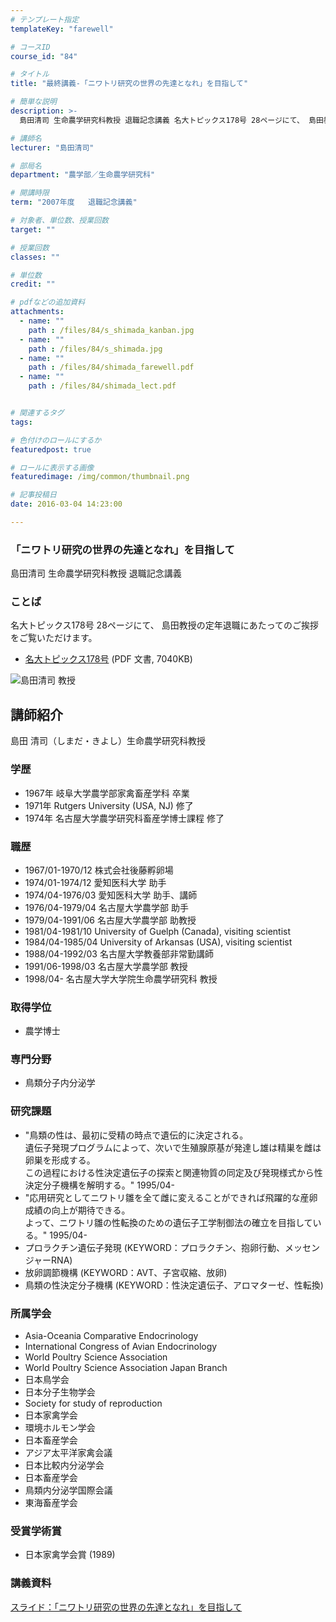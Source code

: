 ```yaml
---
# テンプレート指定
templateKey: "farewell"

# コースID
course_id: "84"

# タイトル
title: "最終講義-「ニワトリ研究の世界の先達となれ」を目指して"

# 簡単な説明
description: >-
  島田清司 生命農学研究科教授 退職記念講義 名大トピックス178号 28ページにて、 島田教授の定年退職にあたってのご挨拶をご覧いただけます。   * [名大トピックス178号](ht...

# 講師名
lecturer: "島田清司"

# 部局名
department: "農学部／生命農学研究科"

# 開講時限
term: "2007年度	退職記念講義"

# 対象者、単位数、授業回数
target: ""

# 授業回数
classes: ""

# 単位数
credit: ""

# pdfなどの追加資料
attachments: 
  - name: "" 
    path : /files/84/s_shimada_kanban.jpg
  - name: "" 
    path : /files/84/s_shimada.jpg
  - name: "" 
    path : /files/84/shimada_farewell.pdf
  - name: "" 
    path : /files/84/shimada_lect.pdf


# 関連するタグ
tags:

# 色付けのロールにするか
featuredpost: true

# ロールに表示する画像
featuredimage: /img/common/thumbnail.png

# 記事投稿日
date: 2016-03-04 14:23:00

---
```

### 「ニワトリ研究の世界の先達となれ」を目指して 

島田清司 生命農学研究科教授 退職記念講義 

### ことば

名大トピックス178号 28ページにて、 島田教授の定年退職にあたってのご挨拶をご覧いただけます。 

  * [名大トピックス178号](http://www.nagoya-u.ac.jp/about-nu/public-relations/publication/upload_images/no178.pdf) (PDF 文書, 7040KB)

![島田清司 教授](/files/84/s_shimada.jpg) 
## 講師紹介

島田 清司（しまだ・きよし）生命農学研究科教授 

### 学歴

  * 1967年 岐阜大学農学部家禽畜産学科 卒業
  * 1971年 Rutgers University (USA, NJ) 修了
  * 1974年 名古屋大学農学研究科畜産学博士課程 修了

### 職歴

  * 1967/01-1970/12 株式会社後藤孵卵場
  * 1974/01-1974/12 愛知医科大学 助手
  * 1974/04-1976/03 愛知医科大学 助手、講師
  * 1976/04-1979/04 名古屋大学農学部 助手
  * 1979/04-1991/06 名古屋大学農学部 助教授
  * 1981/04-1981/10 University of Guelph (Canada), visiting scientist
  * 1984/04-1985/04 University of Arkansas (USA), visiting scientist
  * 1988/04-1992/03 名古屋大学教養部非常勤講師
  * 1991/06-1998/03 名古屋大学農学部 教授
  * 1998/04- 名古屋大学大学院生命農学研究科 教授

### 取得学位

  * 農学博士

### 専門分野

  * 鳥類分子内分泌学

### 研究課題

  * "鳥類の性は、最初に受精の時点で遺伝的に決定される。  
    遺伝子発現プログラムによって、次いで生殖腺原基が発達し雄は精巣を雌は卵巣を形成する。  
    この過程における性決定遺伝子の探索と関連物質の同定及び発現様式から性決定分子機構を解明する。" 1995/04- 
  * "応用研究としてニワトリ雛を全て雌に変えることができれば飛躍的な産卵成績の向上が期待できる。  
    よって、ニワトリ雛の性転換のための遺伝子工学制御法の確立を目指している。" 1995/04- 
  * プロラクチン遺伝子発現 (KEYWORD：プロラクチン、抱卵行動、メッセンジャーRNA) 
  * 放卵調節機構 (KEYWORD：AVT、子宮収縮、放卵) 
  * 鳥類の性決定分子機構 (KEYWORD：性決定遺伝子、アロマターゼ、性転換) 

### 所属学会

  * Asia-Oceania Comparative Endocrinology
  * International Congress of Avian Endocrinology
  * World Poultry Science Association
  * World Poultry Science Association Japan Branch
  * 日本鳥学会
  * 日本分子生物学会
  * Society for study of reproduction 
  * 日本家禽学会
  * 環境ホルモン学会
  * 日本畜産学会
  * アジア太平洋家禽会議
  * 日本比較内分泌学会
  * 日本畜産学会 
  * 鳥類内分泌学国際会議
  * 東海畜産学会

### 受賞学術賞

  * 日本家禽学会賞 (1989)
### 講義資料


[スライド：「ニワトリ研究の世界の先達となれ」を目指して](/files/84/shimada_lect.pdf) 
